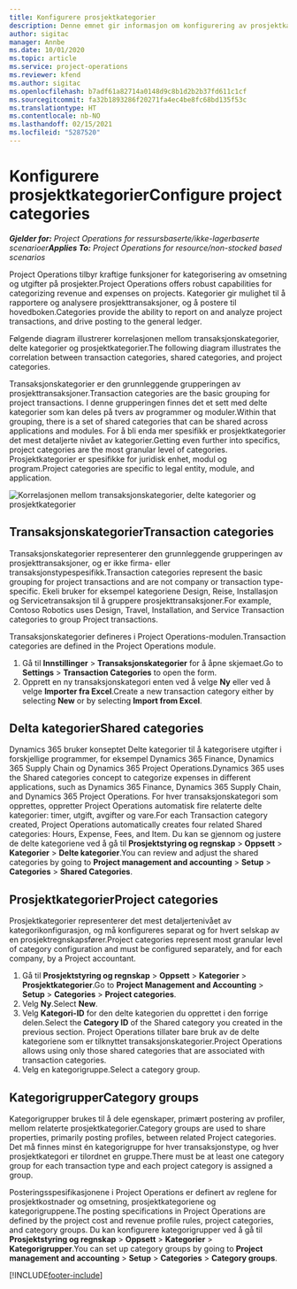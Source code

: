 ```yaml
---
title: Konfigurere prosjektkategorier
description: Denne emnet gir informasjon om konfigurering av prosjektkategorier.
author: sigitac
manager: Annbe
ms.date: 10/01/2020
ms.topic: article
ms.service: project-operations
ms.reviewer: kfend
ms.author: sigitac
ms.openlocfilehash: b7adf61a82714a0148d9c8b1d2b2b37fd611c1cf
ms.sourcegitcommit: fa32b1893286f20271fa4ec4be8fc68bd135f53c
ms.translationtype: HT
ms.contentlocale: nb-NO
ms.lasthandoff: 02/15/2021
ms.locfileid: "5287520"
---
```

# <a name="configure-project-categories"></a><span data-ttu-id="db47d-103">Konfigurere prosjektkategorier</span><span class="sxs-lookup"><span data-stu-id="db47d-103">Configure project categories</span></span>

<span data-ttu-id="db47d-104">_**Gjelder for:** Project Operations for ressursbaserte/ikke-lagerbaserte scenarioer_</span><span class="sxs-lookup"><span data-stu-id="db47d-104">_**Applies To:** Project Operations for resource/non-stocked based scenarios_</span></span>

<span data-ttu-id="db47d-105">Project Operations tilbyr kraftige funksjoner for kategorisering av omsetning og utgifter på prosjekter.</span><span class="sxs-lookup"><span data-stu-id="db47d-105">Project Operations offers robust capabilities for categorizing revenue and expenses on projects.</span></span> <span data-ttu-id="db47d-106">Kategorier gir mulighet til å rapportere og analysere prosjekttransaksjoner, og å postere til hovedboken.</span><span class="sxs-lookup"><span data-stu-id="db47d-106">Categories provide the ability to report on and analyze project transactions, and drive posting to the general ledger.</span></span>

<span data-ttu-id="db47d-107">Følgende diagram illustrerer korrelasjonen mellom transaksjonskategorier, delte kategorier og prosjektkategorier.</span><span class="sxs-lookup"><span data-stu-id="db47d-107">The following diagram illustrates the correlation between transaction categories, shared categories, and project categories.</span></span> 

<span data-ttu-id="db47d-108">Transaksjonskategorier er den grunnleggende grupperingen av prosjekttransaksjoner.</span><span class="sxs-lookup"><span data-stu-id="db47d-108">Transaction categories are the basic grouping for project transactions.</span></span> <span data-ttu-id="db47d-109">I denne grupperingen finnes det et sett med delte kategorier som kan deles på tvers av programmer og moduler.</span><span class="sxs-lookup"><span data-stu-id="db47d-109">Within that grouping, there is a set of shared categories that can be shared across applications and modules.</span></span> <span data-ttu-id="db47d-110">For å bli enda mer spesifikk er prosjektkategorier det mest detaljerte nivået av kategorier.</span><span class="sxs-lookup"><span data-stu-id="db47d-110">Getting even further into specifics, project categories are the most granular level of categories.</span></span> <span data-ttu-id="db47d-111">Prosjektkategorier er spesifikke for juridisk enhet, modul og program.</span><span class="sxs-lookup"><span data-stu-id="db47d-111">Project categories are specific to legal entity, module, and application.</span></span>

![Korrelasjonen mellom transaksjonskategorier, delte kategorier og prosjektkategorier](media/project-categories.png)

## <a name="transaction-categories"></a><span data-ttu-id="db47d-113">Transaksjonskategorier</span><span class="sxs-lookup"><span data-stu-id="db47d-113">Transaction categories</span></span>

<span data-ttu-id="db47d-114">Transaksjonskategorier representerer den grunnleggende grupperingen av prosjekttransaksjoner, og er ikke firma- eller transaksjonstypespesifikk.</span><span class="sxs-lookup"><span data-stu-id="db47d-114">Transaction categories represent the basic grouping for project transactions and are not company or transaction type-specific.</span></span> <span data-ttu-id="db47d-115">Ekeli bruker for eksempel kategoriene Design, Reise, Installasjon og Servicetransaksjon til å gruppere prosjekttransaksjoner.</span><span class="sxs-lookup"><span data-stu-id="db47d-115">For example, Contoso Robotics uses Design, Travel, Installation, and Service Transaction categories to group Project transactions.</span></span>

<span data-ttu-id="db47d-116">Transaksjonskategorier defineres i Project Operations-modulen.</span><span class="sxs-lookup"><span data-stu-id="db47d-116">Transaction categories are defined in the Project Operations module.</span></span> 
1. <span data-ttu-id="db47d-117">Gå til **Innstillinger** \> **Transaksjonskategorier** for å åpne skjemaet.</span><span class="sxs-lookup"><span data-stu-id="db47d-117">Go to **Settings** \> **Transaction Categories** to open the form.</span></span> 
2. <span data-ttu-id="db47d-118">Opprett en ny transaksjonskategori enten ved å velge **Ny** eller ved å velge **Importer fra Excel**.</span><span class="sxs-lookup"><span data-stu-id="db47d-118">Create a new transaction category either by selecting **New** or by selecting **Import from Excel**.</span></span>

## <a name="shared-categories"></a><span data-ttu-id="db47d-119">Delta kategorier</span><span class="sxs-lookup"><span data-stu-id="db47d-119">Shared categories</span></span>

<span data-ttu-id="db47d-120">Dynamics 365 bruker konseptet Delte kategorier til å kategorisere utgifter i forskjellige programmer, for eksempel Dynamics 365 Finance, Dynamics 365 Supply Chain og Dynamics 365 Project Operations.</span><span class="sxs-lookup"><span data-stu-id="db47d-120">Dynamics 365 uses the Shared categories concept to categorize expenses in different applications, such as Dynamics 365 Finance, Dynamics 365 Supply Chain, and Dynamics 365 Project Operations.</span></span> <span data-ttu-id="db47d-121">For hver transaksjonskategori som opprettes, oppretter Project Operations automatisk fire relaterte delte kategorier: timer, utgift, avgifter og vare.</span><span class="sxs-lookup"><span data-stu-id="db47d-121">For each Transaction category created, Project Operations automatically creates four related Shared categories: Hours, Expense, Fees, and Item.</span></span> <span data-ttu-id="db47d-122">Du kan se gjennom og justere de delte kategoriene ved å gå til **Prosjektstyring og regnskap** \> **Oppsett** \> **Kategorier** \> **Delte kategorier**.</span><span class="sxs-lookup"><span data-stu-id="db47d-122">You can review and adjust the shared categories by going to **Project management and accounting** \> **Setup** \> **Categories** \> **Shared Categories**.</span></span>

## <a name="project-categories"></a><span data-ttu-id="db47d-123">Prosjektkategorier</span><span class="sxs-lookup"><span data-stu-id="db47d-123">Project categories</span></span>

<span data-ttu-id="db47d-124">Prosjektkategorier representerer det mest detaljertenivået av kategorikonfigurasjon, og må konfigureres separat og for hvert selskap av en prosjektregnskapsfører.</span><span class="sxs-lookup"><span data-stu-id="db47d-124">Project categories represent most granular level of category configuration and must be configured separately, and for each company, by a Project accountant.</span></span>

1. <span data-ttu-id="db47d-125">Gå til **Prosjektstyring og regnskap** \> **Oppsett** \> **Kategorier** \> **Prosjektkategorier**.</span><span class="sxs-lookup"><span data-stu-id="db47d-125">Go to **Project Management and Accounting** \> **Setup** \> **Categories** \> **Project categories**.</span></span>
2. <span data-ttu-id="db47d-126">Velg **Ny**.</span><span class="sxs-lookup"><span data-stu-id="db47d-126">Select **New**.</span></span>
3. <span data-ttu-id="db47d-127">Velg **Kategori-ID** for den delte kategorien du opprettet i den forrige delen.</span><span class="sxs-lookup"><span data-stu-id="db47d-127">Select the **Category ID** of the Shared category you created in the previous section.</span></span> <span data-ttu-id="db47d-128">Project Operations tillater bare bruk av de delte kategoriene som er tilknyttet transaksjonskategorier.</span><span class="sxs-lookup"><span data-stu-id="db47d-128">Project Operations allows using only those shared categories that are associated with transaction categories.</span></span>
4. <span data-ttu-id="db47d-129">Velg en kategorigruppe.</span><span class="sxs-lookup"><span data-stu-id="db47d-129">Select a category group.</span></span>

## <a name="category-groups"></a><span data-ttu-id="db47d-130">Kategorigrupper</span><span class="sxs-lookup"><span data-stu-id="db47d-130">Category groups</span></span>

<span data-ttu-id="db47d-131">Kategorigrupper brukes til å dele egenskaper, primært postering av profiler, mellom relaterte prosjektkategorier.</span><span class="sxs-lookup"><span data-stu-id="db47d-131">Category groups are used to share properties, primarily posting profiles, between related Project categories.</span></span> <span data-ttu-id="db47d-132">Det må finnes minst én kategorigruppe for hver transaksjonstype, og hver prosjektkategori er tilordnet en gruppe.</span><span class="sxs-lookup"><span data-stu-id="db47d-132">There must be at least one category group for each transaction type and each project category is assigned a group.</span></span>

<span data-ttu-id="db47d-133">Posteringsspesifikasjonene i Project Operations er definert av reglene for prosjektkostnader og omsetning, prosjektkategoriene og kategorigruppene.</span><span class="sxs-lookup"><span data-stu-id="db47d-133">The posting specifications in Project Operations are defined by the project cost and revenue profile rules, project categories, and category groups.</span></span> <span data-ttu-id="db47d-134">Du kan konfigurere kategorigrupper ved å gå til **Prosjektstyring og regnskap** \> **Oppsett** \> **Kategorier** \> **Kategorigrupper**.</span><span class="sxs-lookup"><span data-stu-id="db47d-134">You can set up category groups by going to **Project management and accounting** \> **Setup** \> **Categories** \> **Category groups**.</span></span>


[!INCLUDE[footer-include](../includes/footer-banner.md)]